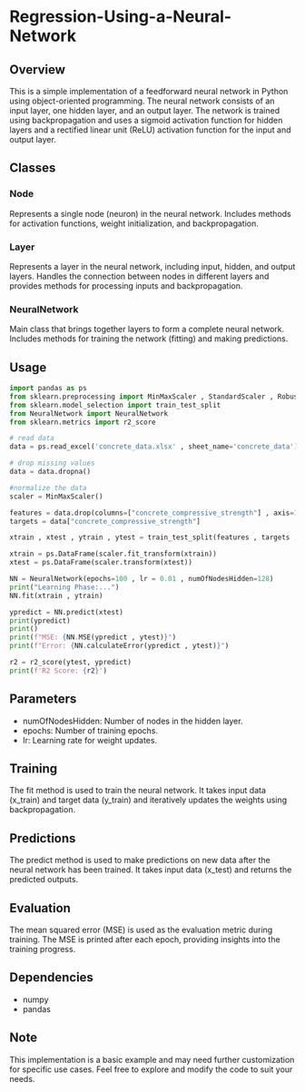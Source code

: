 # Regression-Using-a-Neural-Network
## Overview
This is a simple implementation of a feedforward neural network in Python using object-oriented programming. The neural network consists of an input layer, one hidden layer, and an output layer. The network is trained using backpropagation and uses a sigmoid activation function for hidden layers and a rectified linear unit (ReLU) activation function for the input and output layer.

## Classes
### Node
Represents a single node (neuron) in the neural network.
Includes methods for activation functions, weight initialization, and backpropagation.
### Layer
Represents a layer in the neural network, including input, hidden, and output layers.
Handles the connection between nodes in different layers and provides methods for processing inputs and backpropagation.
### NeuralNetwork
Main class that brings together layers to form a complete neural network.
Includes methods for training the network (fitting) and making predictions.

## Usage
```python
import pandas as ps
from sklearn.preprocessing import MinMaxScaler , StandardScaler , RobustScaler
from sklearn.model_selection import train_test_split
from NeuralNetwork import NeuralNetwork
from sklearn.metrics import r2_score

# read data
data = ps.read_excel('concrete_data.xlsx' , sheet_name='concrete_data')

# drop missing values
data = data.dropna()

#normalize the data
scaler = MinMaxScaler()

features = data.drop(columns=["concrete_compressive_strength"] , axis=1)
targets = data["concrete_compressive_strength"]

xtrain , xtest , ytrain , ytest = train_test_split(features , targets , test_size=0.25 , random_state=42)

xtrain = ps.DataFrame(scaler.fit_transform(xtrain))
xtest = ps.DataFrame(scaler.transform(xtest))

NN = NeuralNetwork(epochs=100 , lr = 0.01 , numOfNodesHidden=128)
print("Learning Phase:...")
NN.fit(xtrain , ytrain)

ypredict = NN.predict(xtest)
print(ypredict)
print()
print(f"MSE: {NN.MSE(ypredict , ytest)}")
print(f"Error: {NN.calculateError(ypredict , ytest)}")

r2 = r2_score(ytest, ypredict)
print(f'R2 Score: {r2}')

```

## Parameters
* numOfNodesHidden: Number of nodes in the hidden layer.
* epochs: Number of training epochs.
* lr: Learning rate for weight updates.

## Training
The fit method is used to train the neural network. It takes input data (x_train) and target data (y_train) and iteratively updates the weights using backpropagation.

## Predictions
The predict method is used to make predictions on new data after the neural network has been trained. It takes input data (x_test) and returns the predicted outputs.

## Evaluation
The mean squared error (MSE) is used as the evaluation metric during training. The MSE is printed after each epoch, providing insights into the training progress.

## Dependencies
* numpy
* pandas

## Note
This implementation is a basic example and may need further customization for specific use cases. Feel free to explore and modify the code to suit your needs.